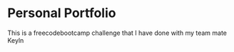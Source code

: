 # Personal Portfolio

This is a freecodebootcamp challenge that I have done with my team mate Keyln
